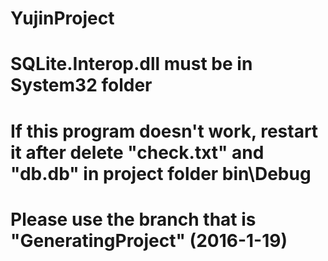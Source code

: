 # YujinProject
# SQLite.Interop.dll must be in System32 folder
# If this program doesn't work, restart it after delete "check.txt" and "db.db" in project folder bin\Debug
# Please use the branch that is "GeneratingProject" (2016-1-19)
